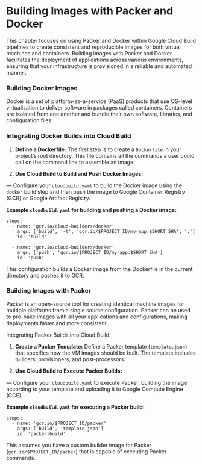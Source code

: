 # Building Images with Packer and Docker

This chapter focuses on using Packer and Docker within Google Cloud Build pipelines to create consistent and reproducible images for both virtual machines and containers. Building images with Packer and Docker facilitates the deployment of applications across various environments, ensuring that your infrastructure is provisioned in a reliable and automated manner.

### Building Docker Images

Docker is a set of platform-as-a-service (PaaS) products that use OS-level virtualization to deliver software in packages called containers. Containers are isolated from one another and bundle their own software, libraries, and configuration files.

### Integrating Docker Builds into Cloud Build

1. **Define a Dockerfile:** The first step is to create a `Dockerfile` in your project’s root directory. This file contains all the commands a user could call on the command line to assemble an image.

2. **Use Cloud Build to Build and Push Docker Images:**

— Configure your `cloudbuild.yaml` to build the Docker image using the `docker` build step and then push the image to Google Container Registry (GCR) or Google Artifact Registry.

**Example `cloudbuild.yaml` for building and pushing a Docker image:**

```
steps:
  - name: 'gcr.io/cloud-builders/docker'
    args: ['build', '-t', 'gcr.io/$PROJECT_ID/my-app:$SHORT_SHA', '.']
    id: 'build'

  - name: 'gcr.io/cloud-builders/docker'
    args: ['push', 'gcr.io/$PROJECT_ID/my-app:$SHORT_SHA']
    id: 'push'
```
This configuration builds a Docker image from the Dockerfile in the current directory and pushes it to GCR.

### Building Images with Packer
Packer is an open-source tool for creating identical machine images for multiple platforms from a single source configuration. Packer can be used to pre-bake images with all your applications and configurations, making deployments faster and more consistent.

Integrating Packer Builds into Cloud Build
1. **Create a Packer Template:** Define a Packer template (`template.json`) that specifies how the VM images should be built. The template includes builders, provisioners, and post-processors.

2. **Use Cloud Build to Execute Packer Builds:**

— Configure your `cloudbuild.yaml` to execute Packer, building the image according to your template and uploading it to Google Compute Engine (GCE).

**Example `cloudbuild.yaml` for executing a Packer build:**

```
steps:
  - name: 'gcr.io/$PROJECT_ID/packer'
    args: ['build', 'template.json']
    id: 'packer-build'
```

This assumes you have a custom builder image for Packer (`gcr.io/$PROJECT_ID/packer`) that is capable of executing Packer commands.